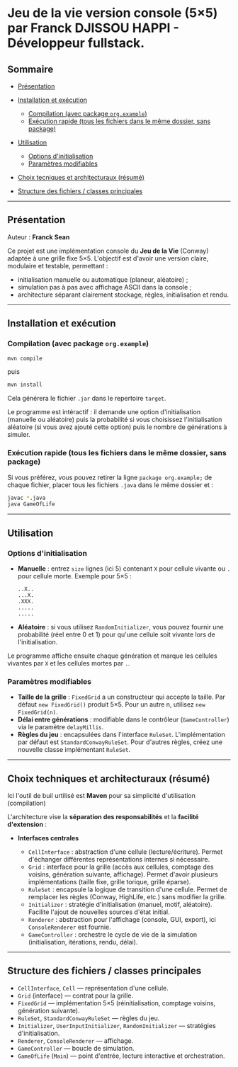 # Jeu de la vie version console (5×5) par Franck DJISSOU HAPPI - Développeur fullstack.

## Sommaire

* [Présentation](#présentation)
* [Installation et exécution](#installation-et-exécution)

    * [Compilation (avec package `org.example`)](#compilation-avec-package-orgexample)
    * [Exécution rapide (tous les fichiers dans le même dossier, sans package)](#exécution-rapide-tous-les-fichiers-dans-le-même-dossier-sans-package)
* [Utilisation](#utilisation)

    * [Options d'initialisation](#options-dinitialisation)
    * [Paramètres modifiables](#paramètres-modifiables)
* [Choix tecniques et architecturaux (résumé)](#choix-architecturaux-résumé)
* [Structure des fichiers / classes principales](#structure-des-fichiers--classes-principales)

---

## Présentation

Auteur : **Franck Sean**

Ce projet est une implémentation console du **Jeu de la Vie** (Conway) adaptée à une grille fixe 5×5. L'objectif est d'avoir une version claire, modulaire et testable, permettant :

* initialisation manuelle ou automatique (planeur, aléatoire) ;
* simulation pas à pas avec affichage ASCII dans la console ;
* architecture séparant clairement stockage, règles, initialisation et rendu.

---

## Installation et exécution

### Compilation (avec package `org.example`)

```bash
mvn compile
```
puis

```bash
mvn install
```
Cela générera le fichier `.jar` dans le repertoire `target`.

Le programme est intéractif : il demande une option d'initialisation (manuelle ou aléatoire) puis la probabilité si vous choisissez l'initialisation aléatoire (si vous avez ajouté cette option) puis le nombre de générations à simuler.

### Exécution rapide (tous les fichiers dans le même dossier, sans package)

Si vous préférez, vous pouvez retirer la ligne `package org.example;` de chaque fichier, placer tous les fichiers `.java` dans le même dossier et :

```bash
javac *.java
java GameOfLife
```

---

## Utilisation

### Options d'initialisation

* **Manuelle** : entrez `size` lignes (ici 5) contenant `X` pour cellule vivante ou `.` pour cellule morte. Exemple pour 5×5 :

  ```
  ..X..
  ...X.
  .XXX.
  .....
  .....
  ```
* **Aléatoire** : si vous utilisez `RandomInitializer`, vous pouvez fournir une probabilité (réel entre 0 et 1) pour qu'une cellule soit vivante lors de l'initialisation.

Le programme affiche ensuite chaque génération et marque les cellules vivantes par `X` et les cellules mortes par `.`.

### Paramètres modifiables

* **Taille de la grille** : `FixedGrid` a un constructeur qui accepte la taille. Par défaut `new FixedGrid()` produit 5×5. Pour un autre n, utilisez `new FixedGrid(n)`.
* **Délai entre générations** : modifiable dans le contrôleur (`GameController`) via le paramètre `delayMillis`.
* **Règles du jeu** : encapsulées dans l'interface `RuleSet`. L'implémentation par défaut est `StandardConwayRuleSet`. Pour d'autres règles, créez une nouvelle classe implémentant `RuleSet`.

---

## Choix techniques et architecturaux (résumé)

Ici l'outil de buil urtilisé est **Maven** pour sa simplicité d'utilisation (compilation)

L'architecture vise la **séparation des responsabilités** et la **facilité d'extension** :

* **Interfaces centrales**

    * `CellInterface` : abstraction d'une cellule (lecture/écriture). Permet d'échanger différentes représentations internes si nécessaire.
    * `Grid` : interface pour la grille (accès aux cellules, comptage des voisins, génération suivante, affichage). Permet d'avoir plusieurs implémentations (taille fixe, grille torique, grille éparse).
    * `RuleSet` : encapsule la logique de transition d'une cellule. Permet de remplacer les règles (Conway, HighLife, etc.) sans modifier la grille.
    * `Initializer` : stratégie d'initialisation (manuel, motif, aléatoire). Facilite l'ajout de nouvelles sources d'état initial.
    * `Renderer` : abstraction pour l'affichage (console, GUI, export), ici `ConsoleRenderer` est fournie.
    * `GameController` : orchestre le cycle de vie de la simulation (initialisation, itérations, rendu, délai).
---

## Structure des fichiers / classes principales

* `CellInterface`, `Cell` — représentation d'une cellule.
* `Grid` (interface) — contrat pour la grille.
* `FixedGrid` — implémentation 5×5 (réinitialisation, comptage voisins, génération suivante).
* `RuleSet`, `StandardConwayRuleSet` — règles du jeu.
* `Initializer`, `UserInputInitializer`, `RandomInitializer` — stratégies d'initialisation.
* `Renderer`, `ConsoleRenderer` — affichage.
* `GameController` — boucle de simulation.
* `GameOfLife` (`Main`) — point d'entrée, lecture interactive et orchestration.
